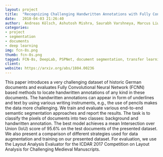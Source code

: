 ```yaml
---
layout: project
title:  "Recognizing Challenging Handwritten Annotations with Fully Convolutional Networks"
date:   2018-04-03 21:26:40
author:  Andreas Kölsch, Ashutosh Mishra, Saurabh Varshneya, Marcus Liwicki
categories:
- project
- segmentation
- documents
- deep learning
img: fcn-8s.png
thumb: fcn-8s.png
tagged: FCN-8s, DeepLab, PSPNet, document segmentation, transfer learning
client:
website: https://arxiv.org/abs/1804.00236
---
```

This paper introduces a very challenging dataset of historic German documents and evaluates Fully Convolutional Neural Network (FCNN) based methods to locate handwritten annotations of any kind in these documents. The handwritten annotations can appear in form of underlines and text by using various writing instruments, e.g., the use of pencils makes the data more challenging. We train and evaluate various end-to-end semantic segmentation approaches and report the results. The task is to classify the pixels of documents into two classes: background and handwritten annotation. The best model achieves a mean Intersection over Union (IoU) score of 95.6% on the test documents of the presented dataset. We also present a comparison of different strategies used for data augmentation and training on our presented dataset. For evaluation, we use the Layout Analysis Evaluator for the ICDAR 2017 Competition on Layout Analysis for Challenging Medieval Manuscripts.
